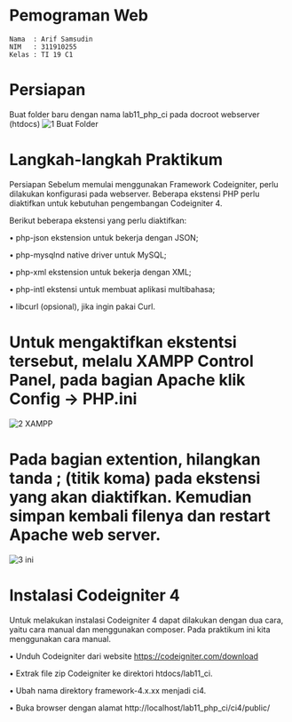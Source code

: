 # Pemograman Web
~~~
Nama  : Arif Samsudin
NIM   : 311910255
Kelas : TI 19 C1
~~~
# Persiapan
Buat folder baru dengan nama lab11_php_ci pada docroot webserver (htdocs)
![1  Buat Folder](https://user-images.githubusercontent.com/81839328/122627002-417a1d00-d0d7-11eb-965f-02dab0d05366.JPG)

# Langkah-langkah Praktikum
Persiapan Sebelum memulai menggunakan Framework Codeigniter, perlu dilakukan konfigurasi pada webserver. Beberapa ekstensi PHP perlu diaktifkan untuk kebutuhan pengembangan Codeigniter 4. 

Berikut beberapa ekstensi yang perlu diaktifkan: 

• php-json ekstension untuk bekerja dengan JSON; 

• php-mysqlnd native driver untuk MySQL; 

• php-xml ekstension untuk bekerja dengan XML; 

• php-intl ekstensi untuk membuat aplikasi multibahasa; 

• libcurl (opsional), jika ingin pakai Curl.

# Untuk mengaktifkan ekstentsi tersebut, melalu XAMPP Control Panel, pada bagian Apache klik Config -> PHP.ini

![2  XAMPP](https://user-images.githubusercontent.com/81839328/122627304-c3b71100-d0d8-11eb-8bed-0536d9dced44.png)

# Pada bagian extention, hilangkan tanda ; (titik koma) pada ekstensi yang akan diaktifkan. Kemudian simpan kembali filenya dan restart Apache web server.

![3  ini](https://user-images.githubusercontent.com/81839328/122627497-0b8a6800-d0da-11eb-9dfa-a3c5fefd6466.JPG)

# Instalasi Codeigniter 4
Untuk melakukan instalasi Codeigniter 4 dapat dilakukan dengan dua cara, yaitu cara manual dan menggunakan composer. Pada praktikum ini kita menggunakan cara manual.

• Unduh Codeigniter dari website https://codeigniter.com/download

• Extrak file zip Codeigniter ke direktori htdocs/lab11_ci.

• Ubah nama direktory framework-4.x.xx menjadi ci4.

• Buka browser dengan alamat http://localhost/lab11_php_ci/ci4/public/






